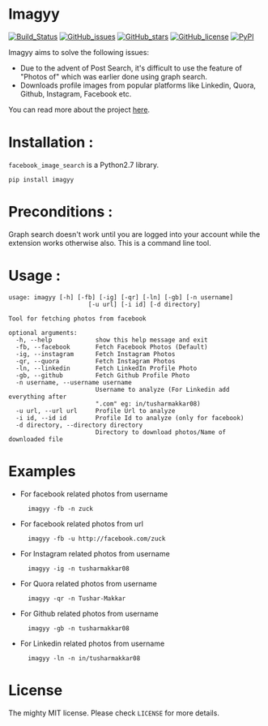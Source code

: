 Imagyy
=============

[![Build_Status](https://travis-ci.org/tusharmakkar08/Imagyy.svg?branch=master)](https://travis-ci.org/tusharmakkar08/Imagyy)
[![GitHub_issues](https://img.shields.io/github/issues/tusharmakkar08/Imagyy.svg)](https://github.com/tusharmakkar08/Imagyy/issues)
[![GitHub_stars](https://img.shields.io/github/stars/tusharmakkar08/Imagyy.svg)](https://github.com/tusharmakkar08/Imagyy/stargazers)
[![GitHub_license](https://img.shields.io/badge/license-MIT-blue.svg)](https://raw.githubusercontent.com/tusharmakkar08/Imagyy/master/LICENSE)
[![PyPI](https://img.shields.io/pypi/v/Imagyy.svg?maxAge=2592000)](https://pypi.python.org/pypi/imagyy)

Imagyy aims to solve the following issues:

* Due to the advent of Post Search, it's difficult to use the feature of "Photos of" which was earlier done using 
graph search. 
* Downloads profile images from popular platforms like Linkedin, Quora, Github, Instagram, Facebook etc. 

You can read more about the project [here](http://tusharmakkar08.github.io/Imagyy/). 


#  Installation : 


`facebook_image_search` is a Python2.7 library. 

    pip install imagyy


# Preconditions :


Graph search doesn't work until you are logged into your account while the extension works otherwise also. 
This is a command line tool. 

# Usage :


    usage: imagyy [-h] [-fb] [-ig] [-qr] [-ln] [-gb] [-n username]
                          [-u url] [-i id] [-d directory]
    
    Tool for fetching photos from facebook
    
    optional arguments:
      -h, --help            show this help message and exit
      -fb, --facebook       Fetch Facebook Photos (Default)
      -ig, --instagram      Fetch Instagram Photos
      -qr, --quora          Fetch Instagram Photos
      -ln, --linkedin       Fetch LinkedIn Profile Photo
      -gb, --github         Fetch Github Profile Photo
      -n username, --username username
                            Username to analyze (For Linkedin add everything after
                            ".com" eg: in/tusharmakkar08)
      -u url, --url url     Profile Url to analyze
      -i id, --id id        Profile Id to analyze (only for facebook)
      -d directory, --directory directory
                            Directory to download photos/Name of downloaded file

# Examples

* For facebook related photos from username 

        imagyy -fb -n zuck 
  
* For facebook related photos from url 
        
        imagyy -fb -u http://facebook.com/zuck

* For Instagram related photos from username

        imagyy -ig -n tusharmakkar08
        
* For Quora related photos from username
        
        imagyy -qr -n Tushar-Makkar
        
* For Github related photos from username 

        imagyy -gb -n tusharmakkar08

* For Linkedin related photos from username

        imagyy -ln -n in/tusharmakkar08

# License

The mighty MIT license. Please check `LICENSE` for more details.
